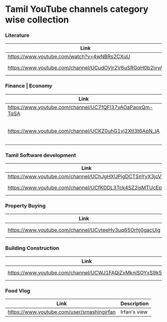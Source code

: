 
# Tamil YouTube channels category wise collection


### Literature
| Link | Description |
| ------ | ------ |
| https://www.youtube.com/watch?v=4wNBRs2CXuU |  Shruti TV |
| https://www.youtube.com/channel/UCudOVjr2V6uSRGqH0b2ivyA | Bava Chelladurai |


### Finance | Economy
| Link | Description |
| ------ | ------ |
| https://www.youtube.com/channel/UC7fQFl37yAOaPaoxQm-TqSA |  Money Pechu |
| https://www.youtube.com/channel/UCKZ0uhG1vj2XtI3t6ApN_IA |  Prakala Wealth Management Pvt. Ltd. |

### Tamil Software development
| Link | Description |
| ------ | ------ |
| https://www.youtube.com/channel/UChJgHXUPigDCTSnYyX3jcVw |  Tech Pechu |
| https://www.youtube.com/channel/UCfKDDL3Tck4SZ2jsMTUcEpA |  Cheetah Media |

### Property Buying
| Link | Description |
| ------ | ------ |
| https://www.youtube.com/channel/UCvteeHv3uq65Orhj0gacUig |  Paranjothi Pandian|

### Building Construction
| Link | Description |
| ------ | ------ |
| https://www.youtube.com/channel/UCWJ1FAQjZxMkniSOYxS9k5Q |  HONEY BUILDERS|

### Food Vlog
| Link | Description |
| ------ | ------ |
| https://www.youtube.com/user/smashingirfan |  Irfan's view |

